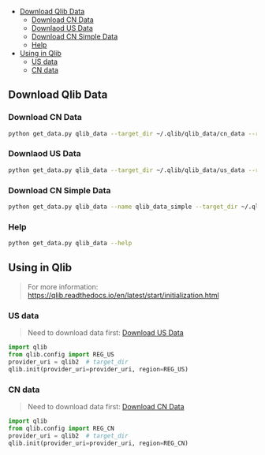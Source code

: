 
- [Download Qlib Data](#Download-Qlib-Data)
  - [Download CN Data](#Download-CN-Data)
  - [Downlaod US Data](#Downlaod-US-Data)
  - [Download CN Simple Data](#Download-CN-Simple-Data)
  - [Help](#Help)
- [Using in Qlib](#Using-in-Qlib)
  - [US data](#US-data)
  - [CN data](#CN-data)


## Download Qlib Data


### Download CN Data
```bash
python get_data.py qlib_data --target_dir ~/.qlib/qlib_data/cn_data --region cn
```

### Downlaod US Data


```bash
python get_data.py qlib_data --target_dir ~/.qlib/qlib_data/us_data --region us
```

### Download CN Simple Data

```bash
python get_data.py qlib_data --name qlib_data_simple --target_dir ~/.qlib/qlib_data/cn_data --region cn
```

### Help

```bash
python get_data.py qlib_data --help
```

## Using in Qlib
> For more information: https://qlib.readthedocs.io/en/latest/start/initialization.html


### US data
> Need to download data first: [Download US Data](#Download-US-Data)

```python
import qlib
from qlib.config import REG_US
provider_uri = qlib2  # target_dir
qlib.init(provider_uri=provider_uri, region=REG_US)
```

### CN data

> Need to download data first: [Download CN Data](#Download-CN-Data)

```python
import qlib
from qlib.config import REG_CN
provider_uri = qlib2  # target_dir
qlib.init(provider_uri=provider_uri, region=REG_CN)
```